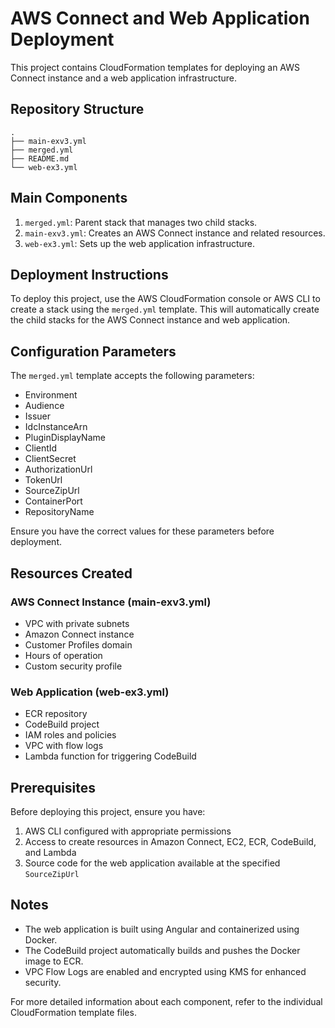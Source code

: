 # AWS Connect and Web Application Deployment

This project contains CloudFormation templates for deploying an AWS Connect instance and a web application infrastructure.

## Repository Structure

```
.
├── main-exv3.yml
├── merged.yml
├── README.md
└── web-ex3.yml
```

## Main Components

1. `merged.yml`: Parent stack that manages two child stacks.
2. `main-exv3.yml`: Creates an AWS Connect instance and related resources.
3. `web-ex3.yml`: Sets up the web application infrastructure.

## Deployment Instructions

To deploy this project, use the AWS CloudFormation console or AWS CLI to create a stack using the `merged.yml` template. This will automatically create the child stacks for the AWS Connect instance and web application.

## Configuration Parameters

The `merged.yml` template accepts the following parameters:

- Environment
- Audience
- Issuer
- IdcInstanceArn
- PluginDisplayName
- ClientId
- ClientSecret
- AuthorizationUrl
- TokenUrl
- SourceZipUrl
- ContainerPort
- RepositoryName

Ensure you have the correct values for these parameters before deployment.

## Resources Created

### AWS Connect Instance (main-exv3.yml)

- VPC with private subnets
- Amazon Connect instance
- Customer Profiles domain
- Hours of operation
- Custom security profile

### Web Application (web-ex3.yml)

- ECR repository
- CodeBuild project
- IAM roles and policies
- VPC with flow logs
- Lambda function for triggering CodeBuild

## Prerequisites

Before deploying this project, ensure you have:

1. AWS CLI configured with appropriate permissions
2. Access to create resources in Amazon Connect, EC2, ECR, CodeBuild, and Lambda
3. Source code for the web application available at the specified `SourceZipUrl`

## Notes

- The web application is built using Angular and containerized using Docker.
- The CodeBuild project automatically builds and pushes the Docker image to ECR.
- VPC Flow Logs are enabled and encrypted using KMS for enhanced security.

For more detailed information about each component, refer to the individual CloudFormation template files.